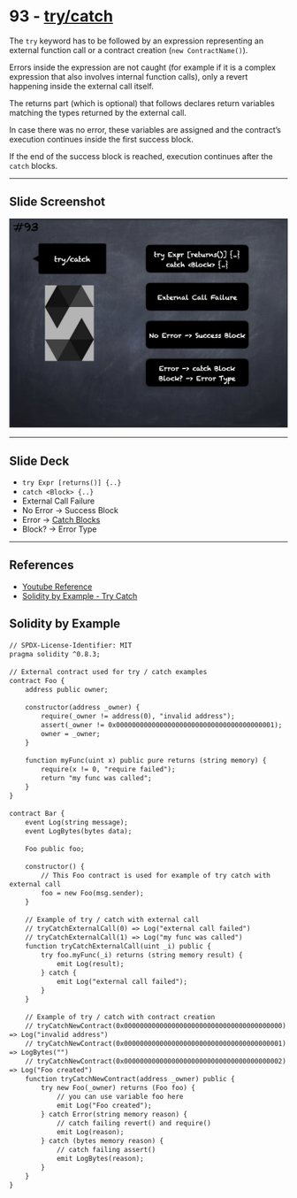 # 93 - [try/catch](try-catch.md)
The `try` keyword has to be followed by an expression representing an external function call or a contract creation (`new ContractName()`).

Errors inside the expression are not caught (for example if it is a complex expression that also involves internal function calls), only a revert happening inside the external call itself. 

The returns part (which is optional) that follows declares return variables matching the types returned by the external call. 

In case there was no error, these variables are assigned and the contract’s execution continues inside the first success block.

If the end of the success block is reached, execution continues after the `catch` blocks.

___
## Slide Screenshot
![093.png](../images/solidity101/093.png)
___
## Slide Deck
- `try Expr [returns()] {..}`
- `catch <Block> {..}`
- External Call Failure
- No Error -> Success Block
- Error -> [Catch Blocks](catch%20Blocks.md)
- Block? -> Error Type
___
## References
- [Youtube Reference](https://youtu.be/_oN7XuyhoZA?t=1013)
- [Solidity by Example - Try Catch](https://solidity-by-example.org/try-catch/)
## Solidity by Example
```solidity
// SPDX-License-Identifier: MIT
pragma solidity ^0.8.3;

// External contract used for try / catch examples
contract Foo {
    address public owner;

    constructor(address _owner) {
        require(_owner != address(0), "invalid address");
        assert(_owner != 0x0000000000000000000000000000000000000001);
        owner = _owner;
    }

    function myFunc(uint x) public pure returns (string memory) {
        require(x != 0, "require failed");
        return "my func was called";
    }
}

contract Bar {
    event Log(string message);
    event LogBytes(bytes data);

    Foo public foo;

    constructor() {
        // This Foo contract is used for example of try catch with external call
        foo = new Foo(msg.sender);
    }

    // Example of try / catch with external call
    // tryCatchExternalCall(0) => Log("external call failed")
    // tryCatchExternalCall(1) => Log("my func was called")
    function tryCatchExternalCall(uint _i) public {
        try foo.myFunc(_i) returns (string memory result) {
            emit Log(result);
        } catch {
            emit Log("external call failed");
        }
    }

    // Example of try / catch with contract creation
    // tryCatchNewContract(0x0000000000000000000000000000000000000000) => Log("invalid address")
    // tryCatchNewContract(0x0000000000000000000000000000000000000001) => LogBytes("")
    // tryCatchNewContract(0x0000000000000000000000000000000000000002) => Log("Foo created")
    function tryCatchNewContract(address _owner) public {
        try new Foo(_owner) returns (Foo foo) {
            // you can use variable foo here
            emit Log("Foo created");
        } catch Error(string memory reason) {
            // catch failing revert() and require()
            emit Log(reason);
        } catch (bytes memory reason) {
            // catch failing assert()
            emit LogBytes(reason);
        }
    }
}
```


